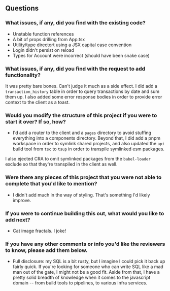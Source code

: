 ## Questions

### What issues, if any, did you find with the existing code?
- Unstable function references
- A bit of props drilling from App.tsx
- Utility/type directort using a JSX capital case convention
- Login didn't persist on reload
- Types for Account were incorrect (should have been snake case)

### What issues, if any, did you find with the request to add functionality?
It was pretty bare bones. Can't judge it much as a side effect. I did add a `transaction_history` table in order to query transactions by date and sum them up. I also added some error response bodies in order to provide error context to the client as a toast.

### Would you modify the structure of this project if you were to start it over? If so, how?
- I'd add a router to the client and a `pages` directory to avoid stuffing everything into a components directory. Beyond that, I did add a pnpm workspace in order to symlink shared projects, and also updated the `api` build tool from `tsc` to `tsup` in order to transpile symlinked esm packages. 

I also ejected CRA to omit symlinked packages from the `babel-loader` exclude so that they're transpiled in the client as well.

### Were there any pieces of this project that you were not able to complete that you'd like to mention?
- I didn't add much in the way of styling. That's something I'd likely improve.

### If you were to continue building this out, what would you like to add next?
- Cat image fractals. I joke!

### If you have any other comments or info you'd like the reviewers to know, please add them below.
- Full disclosure: my SQL is a bit rusty, but I imagine I could pick it back up fairly quick. If you're looking for someone who can write SQL like a mad man out of the gate, I might not be a good fit. Aside from that, I have a pretty solid breadth of knowledge when it comes to the javascript domain -- from build tools to pipelines, to various infra services.